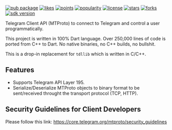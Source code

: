 [![pub package](https://img.shields.io/pub/v/tg)](https://pub.dev/packages/tg)
[![likes](https://img.shields.io/pub/likes/tg)](https://pub.dev/packages/tg/score)
[![points](https://img.shields.io/pub/points/tg)](https://pub.dev/packages/tg/score)
[![popularity](https://img.shields.io/pub/popularity/tg)](https://pub.dev/packages/tg/score)
[![license](https://img.shields.io/github/license/telegramflutter/tg)](https://pub.dev/packages/tg)
[![stars](https://img.shields.io/github/stars/telegramflutter/tg)](https://github.com/telegramflutter/tg/stargazers)
[![forks](https://img.shields.io/github/forks/telegramflutter/tg)](https://github.com/telegramflutter/tg/network/members)
[![sdk version](https://badgen.net/pub/sdk-version/tg)](https://pub.dev/packages/tg)


Telegram Client API (MTProto) to connect to Telegram and control a user programmatically.

This project is written in 100% Dart language. Over 250,000 lines of code is ported from C++ to Dart. No native binaries, no C++ builds, no bullshit.

This is a drop-in replacement for `tdllib` which is written in C/C++.

## Features

* Supports Telegram API Layer 195.
* Serialize/Deserialize MTProto objects to binary format to be sent/received throught the transport protocol (TCP, HTTP).

## Security Guidelines for Client Developers

Please follow this link: https://core.telegram.org/mtproto/security_guidelines
